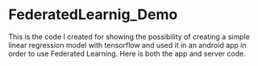 # FederatedLearnig_Demo
This is the code I created for showing the possibility of creating a simple linear regression model with tensorflow and used it in an android app in order to use Federated Learning. Here is both the app and server code. 
